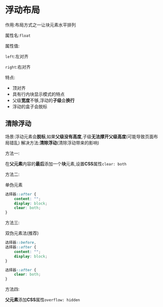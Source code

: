 # 浮动布局

作用:布局方式之一让块元素水平排列

属性名:`float`

属性值:

`left`:左对齐

`right`:右对齐

特点:

* 顶对齐
* 具有行内块显示模式的特点
* 父级**宽度**不够,浮动的**子级**会**换行**
* 浮动的盒子会脱标

## 清除浮动

场景:浮动元素会**脱标**,如果**父级没有高度**,子级**无法撑开父级高度**(可能导致页面布局错乱)
解决方法:**清除浮动**(清除浮动带来的影响)

方法一:

在**父元素**内容的**最后**添加一个**块**元素,设置**CSS**属性`clear: both`

方法二:

单伪元素

```css
选择器::after {
    content: "";
    display: block;
    clear: both;
}
```

方法三:

双伪元素法(推荐)

```css
选择器::before,
选择器::after {
    content: "";
    display: block;
}

选择器::after {
    clear: both;
}
```

方法四:

**父元素**添加**CSS**属性`overflow: hidden`
